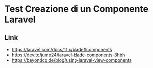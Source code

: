 # Test Creazione di un Componente Laravel

## Link
- https://laravel.com/docs/11.x/blade#components
- https://dev.to/jump24/laravel-blade-components-3hbh
- https://beyondco.de/blog/using-laravel-view-components